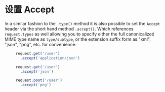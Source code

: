 # 设置 Accept

In a similar fashion to the `.type()` method it is also possible to set the `Accept` header via the short hand method `.accept()`. Which references `request.types` as well allowing you to specify either the full canonicalized MIME type name as `type/subtype`, or the extension suffix form as "xml", "json", "png", etc. for convenience:

```js
     request.get('/user')
       .accept('application/json')

     request.get('/user')
       .accept('json')

     request.post('/user')
       .accept('png')
```
